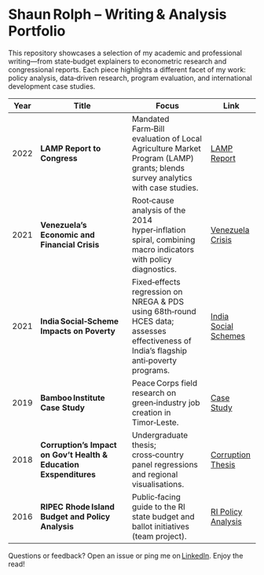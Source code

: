 # Shaun Rolph – Writing & Analysis Portfolio

This repository showcases a selection of my academic and professional writing—from state‑budget explainers to econometric research and congressional reports.  Each piece highlights a different facet of my work: policy analysis, data‑driven research, program evaluation, and international development case studies.

| Year | Title | Focus | Link |
|------|-------|-------|------|
| 2022 | **LAMP Report to Congress** | Mandated Farm‑Bill evaluation of Local Agriculture Market Program (LAMP) grants; blends survey analytics with case studies. | [LAMP Report](https://www.ams.usda.gov/sites/default/files/media/LAMP_Report_to_Congress.pdf) |
| 2021 | **Venezuela’s Economic and Financial Crisis** | Root‑cause analysis of the 2014 hyper‑inflation spiral, combining macro indicators with policy diagnostics. | [Venezuela Crisis](https://github.com/ShaunCRolph/Writing-Sample-Repo/blob/main/Venezuela%E2%80%99s%20Economic%20and%20Financial%20Crisis.pdf) |
| 2021 | **India Social‑Scheme Impacts on Poverty** | Fixed‑effects regression on NREGA & PDS using 68th‑round HCES data; assesses effectiveness of India’s flagship anti‑poverty programs. | [India Social Schemes](https://github.com/ShaunCRolph/Writing-Sample-Repo/blob/main/India%20Social%20Scheme%20Impacts%20on%20Poverty.pdf) |
| 2019 | **Bamboo Institute Case Study** | Peace Corps field research on green‑industry job creation in Timor‑Leste. | [Case Study](https://github.com/ShaunCRolph/Writing-Sample-Repo/blob/main/Bamboo%20Institute%20Case%20Study.pdf) |
| 2018 | **Corruption’s Impact on Gov’t Health & Education Exspenditures** | Undergraduate thesis; cross‑country panel regressions and regional visualisations. | [Corruption Thesis](https://digitalcommons.bryant.edu/eeb/vol10/iss1/14/)|
| 2016 | **RIPEC Rhode Island Budget and Policy Analysis** | Public‑facing guide to the RI state budget and ballot initiatives (team project). | [RI Policy Analysis](https://www.ripec.org/pdfs/2016_Debt-and-Bond.pdf) |


Questions or feedback? Open an issue or ping me on [LinkedIn](https://www.linkedin.com/in/shaun-rolph-79692b74/). Enjoy the read!
